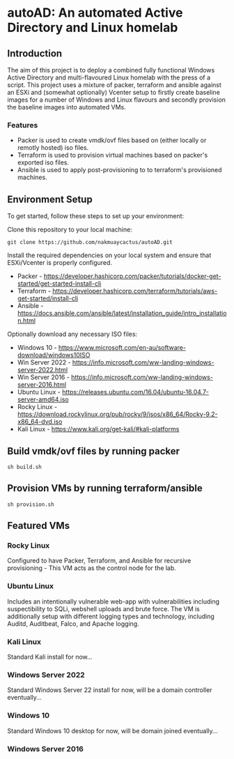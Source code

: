 # autoAD: An automated Active Directory and Linux homelab

## Introduction

The aim of this project is to deploy a combined fully functional Windows Active Directory and multi-flavoured Linux homelab with the press of a script. This project uses a mixture of packer, terraform and ansible against an ESXi and (somewhat optionally) Vcenter setup to firstly create baseline images for a number of Windows and Linux flavours and secondly provision the baseline images into automated VMs.

### Features

- Packer is used to create vmdk/ovf files based on (either locally or remotly hosted) iso files.
- Terraform is used to provision virtual machines based on packer's exported iso files.
- Ansible is used to apply post-provisioning to to terraform's provisioned machines.

## Environment Setup

To get started, follow these steps to set up your environment:

Clone this repository to your local machine:

    git clone https://github.com/nakmuaycactus/autoAD.git

Install the required dependencies on your local system and ensure that ESXi/Vcenter is properly configured.

- Packer  - https://developer.hashicorp.com/packer/tutorials/docker-get-started/get-started-install-cli
- Terraform - https://developer.hashicorp.com/terraform/tutorials/aws-get-started/install-cli
- Ansible - https://docs.ansible.com/ansible/latest/installation_guide/intro_installation.html
    
Optionally download any necessary ISO files:

- Windows 10      - https://www.microsoft.com/en-au/software-download/windows10ISO
- Win Server 2022 - https://info.microsoft.com/ww-landing-windows-server-2022.html
- Win Server 2016 - https://info.microsoft.com/ww-landing-windows-server-2016.html
- Ubuntu Linux    - https://releases.ubuntu.com/16.04/ubuntu-16.04.7-server-amd64.iso
- Rocky Linux     - https://download.rockylinux.org/pub/rocky/9/isos/x86_64/Rocky-9.2-x86_64-dvd.iso 
- Kali Linux      - https://www.kali.org/get-kali/#kali-platforms

## Build vmdk/ovf files by running packer
    sh build.sh

## Provision VMs by running terraform/ansible
    sh provision.sh

## Featured VMs

### Rocky Linux

Configured to have Packer, Terraform, and Ansible for recursive provisioning - This VM acts as the control node for the lab.

### Ubuntu Linux

Includes an intentionally vulnerable web-app with vulnerabilities including suspectibility to SQLi, webshell uploads and brute force.
The VM is additionally setup with different logging types and technology, including Auditd, Auditbeat, Falco, and Apache logging.

### Kali Linux

Standard Kali install for now...

### Windows Server 2022

Standard Windows Server 22 install for now, will be a domain controller eventually... 

### Windows 10

Standard Windows 10 desktop for now, will be domain joined eventually... 

### Windows Server 2016

